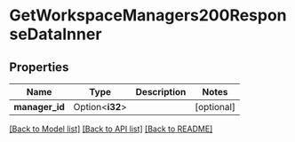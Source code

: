 # GetWorkspaceManagers200ResponseDataInner

## Properties

Name | Type | Description | Notes
------------ | ------------- | ------------- | -------------
**manager_id** | Option<**i32**> |  | [optional]

[[Back to Model list]](../README.md#documentation-for-models) [[Back to API list]](../README.md#documentation-for-api-endpoints) [[Back to README]](../README.md)


